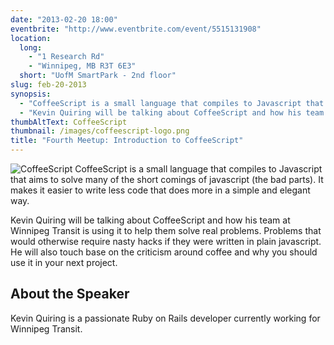 ```yaml
---
date: "2013-02-20 18:00"
eventbrite: "http://www.eventbrite.com/event/5515131908"
location: 
  long: 
    - "1 Research Rd"
    - "Winnipeg, MB R3T 6E3"
  short: "UofM SmartPark - 2nd floor"
slug: feb-20-2013
synopsis: 
  - "CoffeeScript is a small language that compiles to Javascript that aims to solve many of the short comings of javascript (the bad parts). It makes it easier to write less code that does more in a simple and elegant way."
  - "Kevin Quiring will be talking about CoffeeScript and how his team at Winnipeg Transit is using it to help them solve real problems."
thumbAltText: CoffeeScript
thumbnail: /images/coffeescript-logo.png
title: "Fourth Meetup: Introduction to CoffeeScript"
---
```


![CoffeeScript](/images/coffeescript-logo.png "CoffeeScript")
CoffeeScript is a small language that compiles to Javascript that aims to solve many of the short comings of javascript (the bad parts). It makes it easier to write less code that does more in a simple and elegant way.

Kevin Quiring will be talking about CoffeeScript and how his team at Winnipeg Transit is using it to help them solve real problems. Problems that would otherwise require nasty hacks if they were written in plain javascript. He will also touch base on the criticism around coffee and why you should use it in your next project.

About the Speaker
-----------------

Kevin Quiring is a passionate Ruby on Rails developer currently working for Winnipeg Transit.
